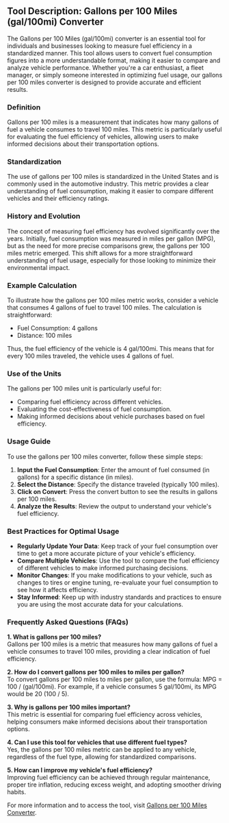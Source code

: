 ## Tool Description: Gallons per 100 Miles (gal/100mi) Converter

The Gallons per 100 Miles (gal/100mi) converter is an essential tool for individuals and businesses looking to measure fuel efficiency in a standardized manner. This tool allows users to convert fuel consumption figures into a more understandable format, making it easier to compare and analyze vehicle performance. Whether you're a car enthusiast, a fleet manager, or simply someone interested in optimizing fuel usage, our gallons per 100 miles converter is designed to provide accurate and efficient results.

### Definition

Gallons per 100 miles is a measurement that indicates how many gallons of fuel a vehicle consumes to travel 100 miles. This metric is particularly useful for evaluating the fuel efficiency of vehicles, allowing users to make informed decisions about their transportation options.

### Standardization

The use of gallons per 100 miles is standardized in the United States and is commonly used in the automotive industry. This metric provides a clear understanding of fuel consumption, making it easier to compare different vehicles and their efficiency ratings.

### History and Evolution

The concept of measuring fuel efficiency has evolved significantly over the years. Initially, fuel consumption was measured in miles per gallon (MPG), but as the need for more precise comparisons grew, the gallons per 100 miles metric emerged. This shift allows for a more straightforward understanding of fuel usage, especially for those looking to minimize their environmental impact.

### Example Calculation

To illustrate how the gallons per 100 miles metric works, consider a vehicle that consumes 4 gallons of fuel to travel 100 miles. The calculation is straightforward:

- Fuel Consumption: 4 gallons
- Distance: 100 miles

Thus, the fuel efficiency of the vehicle is 4 gal/100mi. This means that for every 100 miles traveled, the vehicle uses 4 gallons of fuel.

### Use of the Units

The gallons per 100 miles unit is particularly useful for:

- Comparing fuel efficiency across different vehicles.
- Evaluating the cost-effectiveness of fuel consumption.
- Making informed decisions about vehicle purchases based on fuel efficiency.

### Usage Guide

To use the gallons per 100 miles converter, follow these simple steps:

1. **Input the Fuel Consumption**: Enter the amount of fuel consumed (in gallons) for a specific distance (in miles).
2. **Select the Distance**: Specify the distance traveled (typically 100 miles).
3. **Click on Convert**: Press the convert button to see the results in gallons per 100 miles.
4. **Analyze the Results**: Review the output to understand your vehicle's fuel efficiency.

### Best Practices for Optimal Usage

- **Regularly Update Your Data**: Keep track of your fuel consumption over time to get a more accurate picture of your vehicle's efficiency.
- **Compare Multiple Vehicles**: Use the tool to compare the fuel efficiency of different vehicles to make informed purchasing decisions.
- **Monitor Changes**: If you make modifications to your vehicle, such as changes to tires or engine tuning, re-evaluate your fuel consumption to see how it affects efficiency.
- **Stay Informed**: Keep up with industry standards and practices to ensure you are using the most accurate data for your calculations.

### Frequently Asked Questions (FAQs)

**1. What is gallons per 100 miles?**  
Gallons per 100 miles is a metric that measures how many gallons of fuel a vehicle consumes to travel 100 miles, providing a clear indication of fuel efficiency.

**2. How do I convert gallons per 100 miles to miles per gallon?**  
To convert gallons per 100 miles to miles per gallon, use the formula: MPG = 100 / (gal/100mi). For example, if a vehicle consumes 5 gal/100mi, its MPG would be 20 (100 / 5).

**3. Why is gallons per 100 miles important?**  
This metric is essential for comparing fuel efficiency across vehicles, helping consumers make informed decisions about their transportation options.

**4. Can I use this tool for vehicles that use different fuel types?**  
Yes, the gallons per 100 miles metric can be applied to any vehicle, regardless of the fuel type, allowing for standardized comparisons.

**5. How can I improve my vehicle's fuel efficiency?**  
Improving fuel efficiency can be achieved through regular maintenance, proper tire inflation, reducing excess weight, and adopting smoother driving habits.

For more information and to access the tool, visit [Gallons per 100 Miles Converter](https://www.inayam.co/unit-converter/fuel_efficiency_mass).